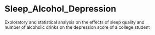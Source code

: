 # Sleep_Alcohol_Depression
Exploratory and statistical analysis on the effects of sleep quality and number of alcoholic drinks on the depression score of a college student

